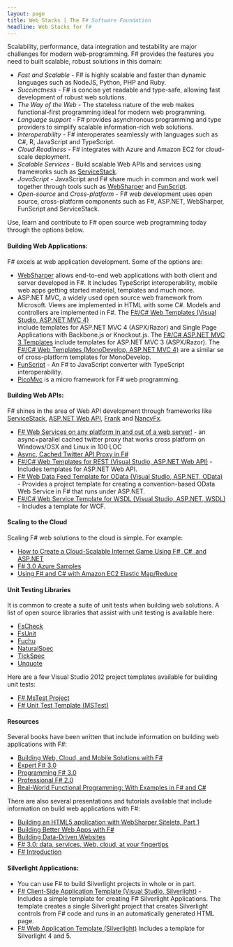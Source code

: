 ```yaml
---
layout: page
title: Web Stacks | The F# Software Foundation
headline: Web Stacks for F#
---
```


Scalability, performance, data integration and testability are major
challenges for modern web-programming. F# provides the features you need to built scalable, robust 
solutions in this domain:

 * *Fast and Scalable* - F# is highly scalable and faster than dynamic languages such as NodeJS, Python, PHP and Ruby. 
 * *Succinctness* - F# is concise yet readable and type-safe, allowing fast development of robust web solutions.  
 * *The Way of the Web* - The stateless nature of the web makes functional-first programming ideal for modern web programming.
 * *Language support* - F# provides asynchronous programming and type providers to simplify scalable information-rich web solutions. 
 * *Interoperability* - F# interoperates seamlessly with languages such as C#, R, JavaScript and TypeScript.
 * *Cloud Readiness* - F# integrates with Azure and Amazon EC2 for cloud-scale deployment. 
 * *Scalable Services* - Build scalable Web APIs and services using frameworks such as [ServiceStack](http://www.servicestack.net/).
 * *JavaScript* - JavaScript and F# share much in common and work well 
   together through tools such as [WebSharper](http://websharper.com) and [FunScript](https://github.com/ZachBray/FunScript).
 * *Open-source* and *Cross-platform* - F# web development uses open source, cross-platform components 
   such as F#, ASP.NET, WebSharper, FunScript and ServiceStack. 

Use, learn and contribute to F# open source web programming today through the options below.

#### Building Web Applications:

F# excels at web application development. Some of the options are:

 * [WebSharper](http://www.websharper.com/home) 
   allows end-to-end web applications with both client and server developed in F#. It includes
   TypeScript interoperability, mobile web apps getting started material, templates and much more.
 * ASP.NET MVC, a widely used open source web framework from Microsoft. Views are implemented in HTML with some C#. 
   Models and controllers are implemented in F#.
   The [F#/C# Web Templates (Visual Studio, ASP.NET MVC 4)](http://visualstudiogallery.msdn.microsoft.com/3d2bf938-fc9e-403c-90b3-8de27dc23095)  
   include templates for ASP.NET MVC 4 (ASPX/Razor) and Single Page Applications with Backbone.js or Knockout.js.
   The [F#/C# ASP.NET MVC 3 Templates](http://visualstudiogallery.msdn.microsoft.com/f57aa816-e96b-4133-ab5d-9b9b99914ead) 
   include templates for ASP.NET MVC 3 (ASPX/Razor). The [F#/C# Web Templates (MonoDevelop, ASP.NET MVC 4)](http://bloggemdano.blogspot.de/2012/12/using-new-aspnet-mvc-4-template-in.html) 
   are a similar se of cross-platform templates for MonoDevelop. 
 * [FunScript](https://github.com/ZachBray/FunScript/) - An F# to JavaScript converter with TypeScript interoperability.
 * [PicoMvc](https://github.com/robertpi/PicoMvc) is a micro framework for F# web programming.
 
#### Building Web APIs:

F# shines in the area of Web API development through frameworks like  [ServiceStack](http://www.servicestack.net/), [ASP.NET Web API](http://www.asp.net/web-api), [Frank](https://github.com/frank-fs/frank) and
[NancyFx](http://nancyfx.org/).

 * [F# Web Services on any platform in and out of a web server!](http://www.servicestack.net/mythz_blog/?p=785) - an async+parallel cached twitter proxy that works cross platform on Windows/OSX and Linux in 100 LOC
 * [Async, Cached Twitter API Proxy in F#](http://www.servicestack.net/mythz_blog/?p=811)
 * [F#/C# Web Templates for REST (Visual Studio, ASP.NET Web API)](http://visualstudiogallery.msdn.microsoft.com/3d2bf938-fc9e-403c-90b3-8de27dc23095) - 
   Includes templates for ASP.NET Web API. 
 * [F# Web Data Feed Template for OData (Visual Studio, ASP.NET, OData)](http://visualstudiogallery.msdn.microsoft.com/62042780-c1bb-456a-a552-c7d88d5d7aef) -
   Provides a project template for creating a convention-based OData Web Service in F# that runs under ASP.NET.   
 * [F#/C# Web Service Template for WSDL (Visual Studio, ASP.NET, WSDL)](http://visualstudiogallery.msdn.microsoft.com/279345a4-f189-4d1f-98fe-6b1af322d164) - Includes a template for WCF.

#### Scaling to the Cloud

Scaling F# web solutions to the cloud is simple. For example:

 * [How to Create a Cloud-Scalable Internet Game Using F#, C#, and ASP.NET](http://blogs.msdn.com/b/fsharpteam/archive/2013/02/05/learn-how-to-create-an-internet-game-using-f-c-and-asp-net.aspx)
 * [F# 3.0 Azure Samples](http://fsharp3sample.codeplex.com/wikipage?Title=AzureSamples)
 * [Using F# and C# with Amazon EC2 Elastic Map/Reduce](http://atbrox.com/2011/02/07/an-example-of-using-f-and-c-netmono-with-amazons-elastic-mapreduce-hadoop/)

#### Unit Testing Libraries

It is common to create a suite of unit tests when building web solutions. A list of open source 
libraries that assist with unit testing is available here:

 * [FsCheck](http://fscheck.codeplex.com/)
 * [FsUnit](https://github.com/dmohl/FsUnit)
 * [Fuchu](https://github.com/mausch/Fuchu)
 * [NaturalSpec](https://github.com/forki/NaturalSpec)
 * [TickSpec](http://trelford.com/blog/post/TickSpec.aspx)
 * [Unquote](http://code.google.com/p/unquote/)

Here are a few Visual Studio 2012 project templates available for building unit tests:

 * [F# MsTest Project](http://visualstudiogallery.msdn.microsoft.com/51ebe64a-899b-4959-8c24-b0148ed6b264)
 * [F# Unit Test Template (MSTest)](http://visualstudiogallery.msdn.microsoft.com/432eb82c-345e-4502-be56-015fe051a210)

#### Resources

Several books have been written that include information on building web applications with F#:

 * [Building Web, Cloud, and Mobile Solutions with F#](http://www.amazon.com/Building-Web-Cloud-Mobile-Solutions/dp/1449333761) 
 * [Expert F# 3.0](http://www.amazon.com/Expert-F-3-0-Apress/dp/1430246502/ref=sr_1_2?s=books&ie=UTF8&qid=1353176560&sr=1-2&keywords=F%23)
 * [Programming F# 3.0](http://www.amazon.com/Programming-F-3-0-Chris-Smith/dp/1449320295/ref=sr_1_1?s=books&ie=UTF8&qid=1353176560&sr=1-1&keywords=F%23)
 * [Professional F# 2.0](http://www.amazon.com/Professional-F-2-0-Ted-Neward/dp/047052801X/ref=sr_1_9?s=books&ie=UTF8&qid=1353176560&sr=1-9&keywords=F%23)
 * [Real-World Functional Programming: With Examples in F# and C#](http://www.amazon.com/Real-World-Functional-Programming-Tomas-Petricek/dp/1933988924/ref=sr_1_5?s=books&ie=UTF8&qid=1353176560&sr=1-5&keywords=F%23) 
 
There are also several presentations and tutorials available that include information on 
build web applications with F#:

 * [Building an HTML5 application with WebSharper Sitelets, Part 1](http://www.developerfusion.com/article/124078/building-an-html5-application-with-websharper-sitelets-part-1/)
 * [Building Better Web Apps with F#](http://bloggemdano.blogspot.com/2012/11/recording-for-building-better-web-apps.html)
 * [Building Data-Driven Websites](http://msdn.microsoft.com/en-us/library/hh273072.aspx)
 * [F# 3.0: data, services, Web, cloud, at your fingertips](http://channel9.msdn.com/Events/Build/BUILD2011/SAC-904T)
 * [F# Introduction](http://skillsmatter.com/podcast/scala/phil-trelford-f-introduction)

#### Silverlight Applications: 
 * You can use F# to build Silverlight projects in whole or in part. 
 * [F# Client-Side Application Template (Visual Studio, Silverlight)](http://visualstudiogallery.msdn.microsoft.com/621d86fb-944f-48db-a69c-e73c5521de9d) -
   Includes a simple template for creating F# Silverlight Applications. The template creates a single 
   Silverlight project that creates Silverlight controls from F# code and runs in an automatically generated HTML page.
 * [F# Web Application Template (Silverlight)](http://visualstudiogallery.msdn.microsoft.com/f0e9a557-3fd6-41d9-8518-c1735b382c73)
   Includes a template for Silverlight 4 and 5.
           
           
